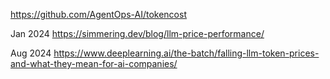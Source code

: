 
https://github.com/AgentOps-AI/tokencost

Jan 2024
https://simmering.dev/blog/llm-price-performance/

Aug 2024
https://www.deeplearning.ai/the-batch/falling-llm-token-prices-and-what-they-mean-for-ai-companies/

